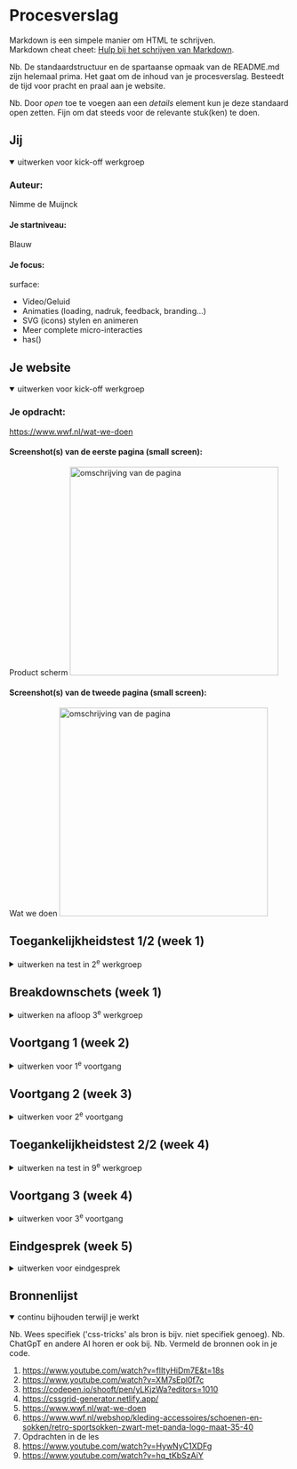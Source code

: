 # Procesverslag
Markdown is een simpele manier om HTML te schrijven.  
Markdown cheat cheet: [Hulp bij het schrijven van Markdown](https://github.com/adam-p/markdown-here/wiki/Markdown-Cheatsheet).

Nb. De standaardstructuur en de spartaanse opmaak van de README.md zijn helemaal prima. Het gaat om de inhoud van je procesverslag. Besteedt de tijd voor pracht en praal aan je website.

Nb. Door *open* toe te voegen aan een *details* element kun je deze standaard open zetten. Fijn om dat steeds voor de relevante stuk(ken) te doen.





## Jij

<details open>
  <summary>uitwerken voor kick-off werkgroep</summary>

  ### Auteur:
  Nimme de Muijnck

  #### Je startniveau:
  Blauw
  #### Je focus:
  surface:
  - Video/Geluid
  - Animaties (loading, nadruk, feedback, branding...) 
  - SVG (icons) stylen en animeren 
  - Meer complete micro-interacties 
  - has()
  
</details>





## Je website

<details open>
  <summary>uitwerken voor kick-off werkgroep</summary>

  ### Je opdracht:
  https://www.wwf.nl/wat-we-doen
  #### Screenshot(s) van de eerste pagina (small screen): 
  Product scherm
  <img src="images/ProductScherm-1.png" width="375px" alt="omschrijving van de pagina">

  #### Screenshot(s) van de tweede pagina (small screen):
  Wat we doen
  <img src="images/WatWeDoenWWF-2.png" width="375px" alt="omschrijving van de pagina">
 
</details>



## Toegankelijkheidstest 1/2 (week 1)

<details>
  <summary>uitwerken na test in 2<sup>e</sup> werkgroep</summary>
 Lijst met je bevindingen die in de test naar voren kwamen:

Content
- Website maakt duidelijk wat links zijn door middel van een streep onder de tekst en een pijltje ernaast. Buttons zijn verder ook duidelijk doordat ze rond zijn afgewerkt.

Global Code

Keyboard
- Met tab kan je elementen selecteren.
- De website selecteerd op logische volgorde.

Mobile & Touch
- Website kan naar alle kanten draaien, zonder dat de plaatjes en knoppen raar vervormen.
- Scrollen naar links of rechts is uitgeschakeld, alleen toegestaan op plekken waar het nodig is zoals slideshows.

Headings
- Elk stuk nieuwe content wordt geintroduceerd door een Heading.
- Op sommige plekken is he H3 onder een H4, dit ziet er best onlogisch uit.
- Na elk stukje content is een groot plaatje geplaatst, waar je doorheen moet scrollen. Dit is een handig trucje om geen content te skippen.

Lists
- Een collectie van items staat binnen een list als content.

Images
- Er is geen plaatje met een goeie ALT description.

Media
- Er zijn geen video's.

Controls

Appearance
- Website heeft geen dark-mode.
- Website ziet er niet meer goed uit met 200% text size increase. De header en het product info block met de prijs en de maak blokkeren bijna het hele scherm.
- De kleuren zijn simpel, maar door het groen is het wel duidelijk dat het over iets met natuur gaat.

Animation
- Geen animaties.

Color Contrast
- De site heeft een witte achtergrond met zwarte text, dus het contrast is wel goed. Ze zijn wel een beetje inconsistent met de kleuren van de iconen. Op sommige plaatsen zijn ze wit, op andere zwart en op weer andere zijn ze groen.
</details>



## Breakdownschets (week 1)

<details>
  <summary>uitwerken na afloop 3<sup>e</sup> werkgroep</summary>

  ### de hele pagina: 
  <img src="images/breakdownschets-1.png" width="375px" alt="breakdown van de hele pagina">
  <img src="images/breakdownschets-2.png" width="375px" alt="breakdown van de hele pagina">


  ### dynamisch deel (bijv menu): 
  <img src="images/breakdownschets-menu.png" width="375px" alt="breakdown van een dynamisch deel">

  

</details>





## Voortgang 1 (week 2)

<details>
  <summary>uitwerken voor 1<sup>e</sup> voortgang</summary>

  ### Stand van zaken
  Ik had moeite met het beginnen aan mijn website. Er staat enorm veel op de pagina's en ik wist gewoon niet waar ik moest beginnen en hoe ik moest beginnen.


  ### Agenda voor meeting
  samen met je groepje opstellen

  | student 1      | student 2          | student 3    | student 4        |
  | ---            | ---                | ---          | ---              |
  | dit bespreken  | en dit             | en ik dit    | en dan ik dat    |
  | en dat ook nog | dit als er tijd is | nog een punt | dit wil ik zeker |
  | ...            | ...                | ...          | ...              |


  ### Verslag van meeting
  hier na afloop snel de uitkomsten van de meeting vastleggen

  - Toegangkelijkstest uitbreiden
  - Breakdownschetsen afmaken 
  - Meer html nodig voor feedback
  - Bereid je voor op het gesprek. Bedenk vragen

</details>





## Voortgang 2 (week 3)

<details>
  <summary>uitwerken voor 2<sup>e</sup> voortgang</summary>

  ### Stand van zaken
  Ik heb enorm veel moeite met me hamburger menu goed krijgen.  Waar ik trots op ben is dat ik het voor elkaar heb gekregen om de slideshow werkend te maken..


  ### Agenda voor meeting
  samen met je groepje opstellen

  | student 1      | student 2          | student 3    | student 4        |
  | ---            | ---                | ---          | ---              |
  | dit bespreken  | en dit             | en ik dit    | en dan ik dat    |
  | en dat ook nog | dit als er tijd is | nog een punt | dit wil ik zeker |
  | ...            | ...                | ...          | ...              |

  Mijn Vragen:
  - wat zijn dingen om mijn pagina's die ik weg zou kunnen laten?
  - Ik moet een soort submenu creëren binnen het hoofdmenu. hoe doe ik dit?
  - Hoe krijg ik dat stukje met product info zoals de prijs tijdelijk sticky?

  ### Verslag van meeting
  hier na afloop snel de uitkomsten van de meeting vastleggen

  - dingen die meerdere keren voorkomen, kan ik weglaten.
  - je moet een ul binnen een li maken.
  - laat voor nu maar zitten, als er tijd over is kunnen we er nog naar kijken.
- ...

</details>





## Toegankelijkheidstest 2/2 (week 4)

<details>
  <summary>uitwerken na test in 9<sup>e</sup> werkgroep</summary>

  ### Bevindingen
Lijst met je bevindingen die in de test naar voren kwamen:

Content
- Website maakt duidelijk wat links zijn door middel van een streep onder de tekst en een pijltje ernaast. Buttons zijn verder ook duidelijk doordat ze rond zijn afgewerkt.

Global Code

Keyboard
- Met tab kan je elementen selecteren.
- De website selecteerd op logische volgorde.
- Je kan bijna alles selecteren. Alleen de inhoud van de dropdowns pakt hij niet.

Mobile & Touch
- Website is te gebruiken op alle telefoon formaten, zonder dat de plaatjes en knoppen raar vervormen.
- Scrollen naar links of rechts is uitgeschakeld, alleen toegestaan op plekken waar het nodig is zoals slideshows.

Headings
- Elk stuk nieuwe content wordt geintroduceerd door een Heading.
- Er worden geen meerdere h1's op een pagina gebruikt.
- Na elk stukje content is een groot plaatje geplaatst, waar je doorheen moet scrollen. Dit is een handig trucje om geen content te skippen.

Lists
- Een collectie van items staat binnen een list als content.

Images
- Alle plaatjes hebben een goeie ALT description.

Media
- Er is 1 video. Een commercial van WWF. deze is op de site te bekijken.

Controls

Appearance
- Website heeft een dark-mode.
- Website ziet er niet meer goed uit met 200% text size increase.
- De kleuren zijn simpel, maar door het groen is het wel duidelijk dat het over iets met natuur gaat.

Animation
- Er zijn 2 aimaties. Als je op de 'In winkelwagen' knop drukt, verschijnt er confetti. Zo weet de gebruiker zeker dat het product is toegevoegd aan de winkelwagen. Als je in het stukje over de Rode lijst opp het WWF logo klikt, draait het logo een rondje. Dit is een kleine Easteregg voor de gebruiker. 

Color Contrast
- De site heeft een witte achtergrond met zwarte text, dus het contrast is wel goed.
</details>



## Voortgang 3 (week 4)

<details>
  <summary>uitwerken voor 3<sup>e</sup> voortgang</summary>

  ### Stand van zaken
  Ik heb enorm veel moeite met me hamburger menu goed krijgen. het lukt me bijvoorbeeld niet om me zoekbalk erin te zetten. Als ik het probeer, komt hij in de header te staan en is hij altijd zichtbaar. Waar ik trots op ben is dat ik toch nog best wel ver ben gekomen in een korte tijd.


  ### Agenda voor meeting
  samen met je groepje opstellen

  | student 1      | student 2          | student 3    | student 4        |
  | ---            | ---                | ---          | ---              |
  | dit bespreken  | en dit             | en ik dit    | en dan ik dat    |
  | en dat ook nog | dit als er tijd is | nog een punt | dit wil ik zeker |
  | ...            | ...                | ...          | ...              |

 Mijn Vragen:
  - hoe maak ik de bovenkant van de footer gebogen?
  - hoe moet ik een zoekbalk in het menu zetten, en hoe kan ik zorgen dat hij daar blijft staan?

  ### Verslag van meeting
  hier na afloop snel de uitkomsten van de meeting vastleggen

  - je kan proberen met photoshop te doen en er gewoon een achtergrond afbeelding van maken, of je houd hem gewoon recht.
  - je moet hem in de nav zetten


</details>





## Eindgesprek (week 5)

<details>
  <summary>uitwerken voor eindgesprek</summary>

  ### Je uitkomst - karakteristiek screenshots:
  <img src="images/eindversie-p1.png" width="375px" alt="uitomst opdracht 1">
  <img src="images/eindversie-p2.png" width="375px" alt="uitomst opdracht 1">
 



  ### Dit ging goed/Heb ik geleerd: 
  Ik heb geleerd hoe je moet letten op toegankelijkheid. Ook heb ik geleerd hoe je een slideshow kan maken en hoe je grid en flexbox gebruikt.

  <img src="images/slideshow.png" width="375px" alt="top">


  ### Dit was lastig/Is niet gelukt:
  Het is me niet gelukt om me hamburger menu helemaal goed te krijgen. het is me niet gelukt om de zoekbalk erin te krijgen. Ook kreeg ik het niet voor elkaar om de slideshow op de 2e pagina te laten werken.

  <img src="images/eindversie-hoofdmenu.png" width="375px" alt="bummer">
  <img src="images/eindversie-submenu.png" width="375px" alt="bummer">
</details>





## Bronnenlijst

<details open>
  <summary>continu bijhouden terwijl je werkt</summary>

  Nb. Wees specifiek ('css-tricks' als bron is bijv. niet specifiek genoeg). 
  Nb. ChatGpT en andere AI horen er ook bij.
  Nb. Vermeld de bronnen ook in je code.

  1. https://www.youtube.com/watch?v=flItyHiDm7E&t=18s
  2. https://www.youtube.com/watch?v=XM7sEpl0f7c
  3. https://codepen.io/shooft/pen/yLKjzWa?editors=1010
  4. https://cssgrid-generator.netlify.app/
  5. https://www.wwf.nl/wat-we-doen
  6. https://www.wwf.nl/webshop/kleding-accessoires/schoenen-en-sokken/retro-sportsokken-zwart-met-panda-logo-maat-35-40
  7. Opdrachten in de les
  8. https://www.youtube.com/watch?v=HywNyC1XDFg
  9. https://www.youtube.com/watch?v=hq_tKbSzAiY



</details>